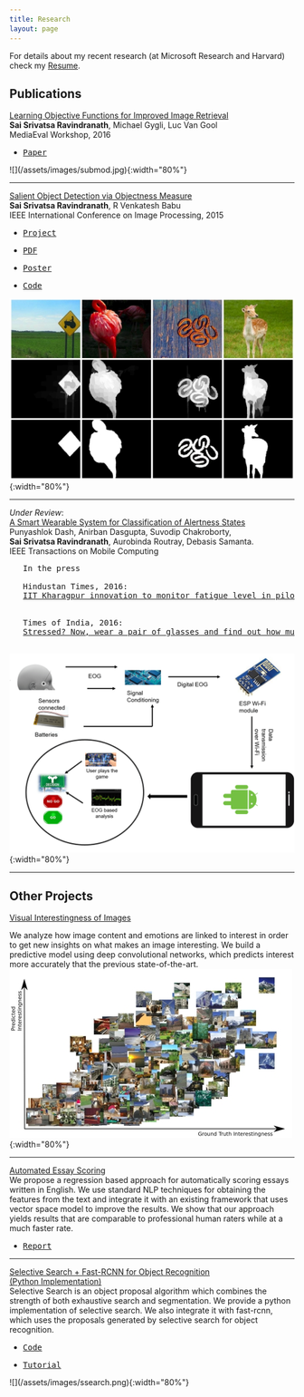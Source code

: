 ```yaml
---
title: Research
layout: page
---
```


For details about my recent research (at Microsoft Research and Harvard)  
check my <a href="https://saisrivatsan.github.io/resume.html">Resume</a>.



Publications
-------------

[Learning Objective Functions for Improved Image Retrieval](http://www.vision.ee.ethz.ch/~gyglim/retrieval/eth_retrieval_mediaeval.pdf)  
 __Sai Srivatsa Ravindranath__,  Michael Gygli,  Luc Van Gool  
 MediaEval Workshop, 2016  
<ul>
<li>
<pre><a href="http://www.vision.ee.ethz.ch/~gyglim/retrieval/eth_retrieval_mediaeval.pdf">Paper</a></pre>
</li>
</ul>
![](/assets/images/submod.jpg){:width="80%"}



-----------------------------------------------------------

[Salient Object Detection via Objectness Measure](/assets/files/saliencyICIP15paper.pdf)   
__Sai Srivatsa Ravindranath__,  R Venkatesh Babu  
IEEE International Conference on Image Processing, 2015  


<ul>
<li><pre><a href="http://val.serc.iisc.ernet.in/SaliencyICIP15/index.html">Project</a></pre></li>
<li><pre><a href="/assets/files/saliencyICIP15paper.pdf">PDF</a></pre></li>
<li><pre><a href="/assets/files/saliencyICIP15poster.pdf">Poster</a></pre></li>
<li><pre><a href="https://github.com/saisrivatsan/Saliency-Objectness">Code</a></pre></li>
</ul>

![](/assets/images/sal.jpg){:width="80%"}

-----------------------------------------------------------
*Under Review*:   
[A Smart Wearable System for Classification of Alertness States](#btp)   
<a name="btp"></a>
Punyashlok Dash, Anirban Dasgupta, Suvodip Chakroborty,  
 __Sai Srivatsa Ravindranath__,  Aurobinda Routray, Debasis Samanta.   
IEEE Transactions on Mobile Computing  

<ul>
<pre>
In the press
<li>
Hindustan Times, 2016:
<a href="http://www.hindustantimes.com/education/iit-kharagpur-innovation-to-monitor-fatigue-level-in-pilots/story-lfQRIUUVwUycUyqJUU50pI.html">IIT Kharagpur innovation to monitor fatigue level in pilots</a>  
</li>
<li>
Times of India, 2016: 
<a href="/assets/files/toi.pdf">Stressed? Now, wear a pair of glasses and find out how much </a>
</li>
</pre>
</ul>

![](/assets/images/btp.png){:width="80%"}  


-----------------------------------------------------------


Other Projects
---------------
<a name="interest"></a>
[Visual Interestingness of Images](#interest)  

We analyze how image content and emotions are linked to interest in order to get new insights on what makes an image interesting. 
We build a predictive model using deep convolutional networks, which predicts interest more accurately that the previous state-of-the-art.  
![](/assets/images/interest.jpg){:width="80%"}

-----------------------------------------------------------

[Automated Essay Scoring](/assets/files/aes.pdf)  
We propose a regression based approach for automatically scoring essays written in English. We use standard NLP techniques for obtaining the features from the text and integrate it 
with an existing framework that uses vector space model to improve the results. We show that our approach yields results that are comparable to professional human raters while at a much faster rate.
<ul>
<li>
<pre><a href="/assets/files/aes.pdf">Report</a></pre>
</li>
</ul>

-----------------------------------------------------------

[Selective Search + Fast-RCNN for Object Recognition  
 (Python Implementation)](https://github.com/saisrivatsan/selective-search)  
Selective Search is an object proposal algorithm which combines the strength of both exhaustive search and segmentation. We provide a python implementation of selective search. We also integrate it with fast-rcnn, which uses the proposals generated by selective search for object recognition.  
<ul>
<li><pre><a href="https://github.com/saisrivatsan/selective-search">Code</a></pre></li>
<li><pre><a href="https://github.com/saisrivatsan/selective-search/blob/master/demo.ipynb">Tutorial</a></pre></li>
</ul>
![](/assets/images/ssearch.png){:width="80%"}


